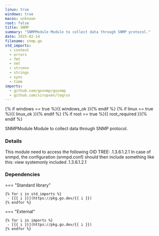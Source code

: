 ```yaml
---
linux: true
windows: true
macos: unknown
root: false
title: SNMP
summary: "SNMPModule Module to collect data through SNMP protocol."
date: 2025-02-14
filename: snmp.go
std_imports:
  - context
  - errors
  - fmt
  - net
  - strconv
  - strings
  - sync
  - time
imports:
  - github.com/gosnmp/gosnmp
  - github.com/sirupsen/logrus
---
```


{% if windows == true %}{{ windows_ok }}{% endif %}
{% if linux == true %}{{ linux_ok }}{% endif %}
{% if root == true %}{{ root_required }}{% endif %}

SNMPModule Module to collect data through SNMP protocol.

### Details


This module need to access the following OID TREE: .1.3.6.1.2.1 In case of snmpd, the configuration (snmpd.conf) should then include something like this: view systemonly included .1.3.6.1.2.1

### Dependencies

=== "Standard library"

	{% for i in std_imports %}
	 - [{{ i }}](https://pkg.go.dev/{{ i }})
	{% endfor %}

=== "External"

	{% for i in imports %}
	 - [{{ i }}](https://pkg.go.dev/{{ i }})
	{% endfor %}

